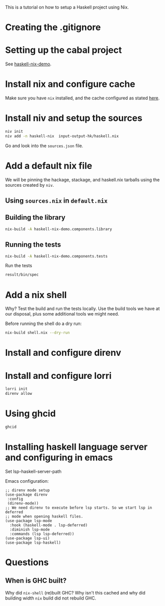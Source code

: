 This is a tutorial on how to setup a Haskell project using Nix.

# Creating the .gitignore

# Setting up the cabal project

See [haskell-nix-demo](./haskell-nix-demo.cabal "cabal file").

# Install nix and configure cache

Make sure you have `nix` installed, and the cache configured as stated
[here][0].

# Install niv and setup the sources

```sh
niv init
niv add -n haskell-nix  input-output-hk/haskell.nix
```

Go and look into the `sources.json` file.

# Add a default nix file

We will be pinning the hackage, stackage, and haskell.nix tarballs using the
sources created by `niv`.

## Using `sources.nix` in `default.nix`

## Building the library

```sh
nix-build -A haskell-nix-demo.components.library
```

## Running the tests

```sh
nix-build -A haskell-nix-demo.components.tests
```

Run the tests

```sh
result/bin/spec
```

# Add a nix shell

Why? Test the build and run the tests locally. Use the build tools we have at
our disposal, plus some additional tools we might need.

Before running the shell do a dry run:

```sh
nix-build shell.nix --dry-run
```

# Install and configure direnv


# Install and configure lorri

```sh
lorri init
direnv allow
```

# Using ghcid

```sh
ghcid
```

# Installing haskell language server and configuring in emacs

Set lsp-haskell-server-path

Emacs configuration:

```elisp
;; direnv mode setup
(use-package direnv
 :config
 (direnv-mode))
;; We need direnv to execute before lsp starts. So we start lsp in deferred
;; mode when opening haskell files.
(use-package lsp-mode
  :hook (haskell-mode . lsp-deferred)
  :diminish lsp-mode
  :commands (lsp lsp-deferred))
(use-package lsp-ui)
(use-package lsp-haskell)
```

# Questions

## When is GHC built?

Why did `nix-shell` (re)built GHC? Why isn't this cached and why did building
width `nix` build did not rebuild GHC.

[0]: https://input-output-hk.github.io/haskell.nix/tutorials/getting-started/
[1]: https://input-output-hk.github.io/haskell.nix/tutorials/hackage-stackage/#updating-and-pinning-hackagenix-and-stackagenix
